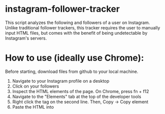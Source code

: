 # instagram-follower-tracker
This script analyzes the following and followers of a user on Instagram. Unlike traditional follower trackers,
this tracker requires the user to manually input HTML files, but comes with the benefit of being undetectable
by Instagram's servers.

# How to use (ideally use Chrome):

Before starting, download files from github to your local machine.

1. Navigate to your Instagram profile on a desktop
2. Click on your followers
3. Inspect the HTML elements of the page. On Chrome, press fn + f12
4. Navigate to the "Elements" tab at the top of the developer tools
5. Right click the <html> tag on the second line. Then, Copy -> Copy element
6. Paste the HTML into 